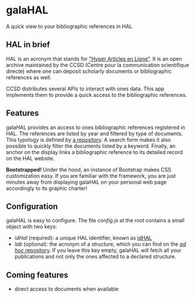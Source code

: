 # galaHAL
A quick view to your bibliographic references in HAL

## HAL in brief
HAL is an acronym that stands for ["Hyper Articles en Ligne"](https://hal.archives-ouvertes.fr/). It is an open archive maintained by the CCSD (Centre pour la communication scientifique directe) where one can deposit scholarly documents or bibliographic references as well.

CCSD distributes several APIs to interact with ones data. This app implements them to provide a quick access to the bibliographic references.

## Features
galaHAL provides an access to ones bibliographic references registered in HAL. The references are listed by year and filtered by type of documents. This typology is defined by [a repository](https://api.archives-ouvertes.fr/ref/doctype). A search form makes it also possible to quickly filter the documents listed by a keyword. Finally, an anchor on the display links a bibliographic reference to its detailed record on the HAL website.

**Bootstrapped!** Under the hood, an instance of Bootstrap makes CSS customization easy. If you are familiar with the framework, you are just minutes away from displaying galaHAL on your personal web page accordingly to its graphic charter!

## Configuration
galaHAL is easy to configure. The file *config.js* at the root contains a small object with two keys:
- *idHal* (required): a unique HAL identifier, known as [idHAL](https://doc.archives-ouvertes.fr/identifiant-auteur-idhal-cv/)
- *lab* (optional): the acronym of a structure, which you can find on the [*ad hoc* repository](https://api.archives-ouvertes.fr/ref/structure/?q=LLF&fl=acronym_s). If you leave this key empty, galaHAL will fetch all your publications and not only the ones affected to a declared structure.

## Coming features
- direct access to documents when available

